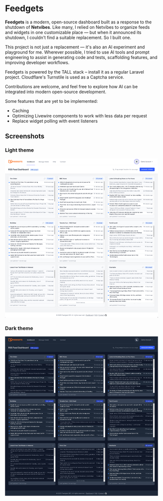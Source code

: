 # Feedgets

**Feedgets** is a modern, open-source dashboard built as a response to the shutdown of **Netvibes**. Like many, I relied on Netvibes to organize feeds and widgets in one customizable place — but when it announced its shutdown, I couldn't find a suitable replacement. So I built one.

This project is not just a replacement — it's also an AI experiment and playground for me. Wherever possible, I tried to use AI tools and prompt engineering to assist in generating code and tests, scaffolding features, and improving developer workflows.

Feedgets is powered by the TALL stack – install it as a regular Laravel project. Cloudflare's Turnstile is used as a Captcha service.

Contributions are welcome, and feel free to explore how AI can be integrated into modern open-source development.

Some features that are yet to be implemented:
- Caching
- Optimizing Livewire components to work with less data per request
- Replace widget polling with event listeners

## Screenshots

### Light theme
![](docs/images/feedgets-dashboard-light.png)

### Dark theme
![](docs/images/feedgets-dashboard-dark.png)
